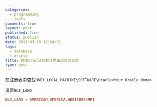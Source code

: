 ```yaml
--- 
categories: 
  - programming
  - tools
comments: true
layout: post
published: true
status: publish
date: 2011-03-30 19:24:31
tags: 
  - database
  - oracle
title: 修改oracle的默认界面语言为英文
type: post
---
```

在注册表中查找`HKEY_LOCAL_MACHINE\SOFTWARE\Oracle<Your Oracle Home>`

设置`NLS_LANG`

```conf
NLS_LANG = AMERICAN_AMERICA.WE8ISO8859P1
```
